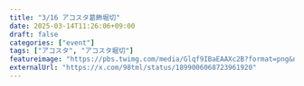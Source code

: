 ```yaml
---
title: "3/16 アコスタ葛飾堀切"
date: 2025-03-14T11:26:06+09:00
draft: false
categories: ["event"]
tags: ["アコスタ", "アコスタ堀切"]
featureimage: "https://pbs.twimg.com/media/Glqf9IBaEAAXc2B?format=png&name=900x900"
externalUrl: "https://x.com/98tml/status/1899006068723961920"
---
```


